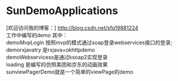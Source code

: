 # SunDemoApplications
[欢迎访问我的博客：] http://blog.csdn.net/sfq19881224 <br>
工作中编写的demo
其中：<br>
demoMvpLogin 按照mvp的模式通过soap登录webservices接口的登录;<br>
demorxjavatry 是rxjava+okhttpdemo <br>
demoWebservicess是通过ksoap2实现登录<br>
loading 是编写的仿照美团和京东的动画效果<br>
sunviewPagerDemo就是一个简单的viewPage的demo
